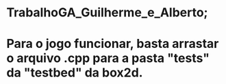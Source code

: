 # TrabalhoGA_Guilherme_e_Alberto;
# Para o jogo funcionar, basta arrastar o arquivo .cpp para a pasta "tests" da "testbed" da box2d.

